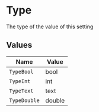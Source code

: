 # Type

The type of the value of this setting


## Values

| Name         | Value        |
| ------------ | ------------ |
| `TypeBool`   | bool         |
| `TypeInt`    | int          |
| `TypeText`   | text         |
| `TypeDouble` | double       |